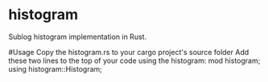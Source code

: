 # histogram
Sublog histogram implementation in Rust.

#Usage
Copy the histogram.rs to your cargo project's source folder
Add these two lines to the top of your code using the histogram:
  mod histogram;
  using histogram::Histogram;
